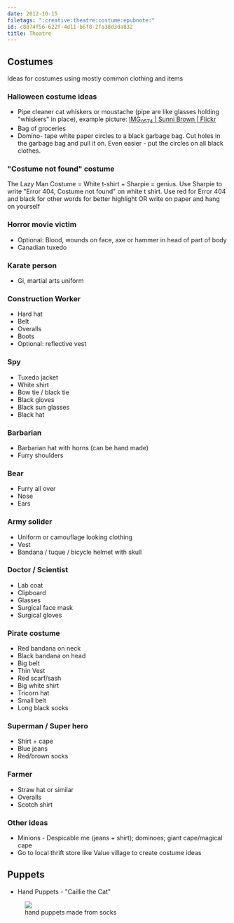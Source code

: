 ```yaml
---
date: 2012-10-15
filetags: ":creative:theatre:costume:epubnote:"
id: c8874f56-622f-4d11-b6f8-2fa38d3da832
title: Theatre
---
```


## Costumes

Ideas for costumes using mostly common clothing and items

### Halloween costume ideas

- Pipe cleaner cat whiskers or moustache (pipe are like glasses holding
  "whiskers" in place), example picture: [IMG<sub>0574</sub> \| Sunni
  Brown \|
  Flickr](https://www.flickr.com/photos/24462152@N03/7895502672/in/photostream)
- Bag of groceries
- Domino- tape white paper circles to a black garbage bag. Cut holes in
  the garbage bag and pull it on. Even easier - put the circles on all
  black clothes.

### "Costume not found" costume

The Lazy Man Costume = White t-shirt + Sharpie = genius. Use Sharpie to
write "Error 404, Costume not found" on white t shirt. Use red for Error
404 and black for other words for better highlight OR write on paper and
hang on yourself

### Horror movie victim

- Optional: Blood, wounds on face, axe or hammer in head of part of body
- Canadian tuxedo

### Karate person

- Gi, martial arts uniform

### Construction Worker

- Hard hat
- Belt
- Overalls
- Boots
- Optional: reflective vest

### Spy

- Tuxedo jacket
- White shirt
- Bow tie / black tie
- Black gloves
- Black sun glasses
- Black hat

### Barbarian

- Barbarian hat with horns (can be hand made)
- Furry shoulders

### Bear

- Furry all over
- Nose
- Ears

### Army solider

- Uniform or camouflage looking clothing
- Vest
- Bandana / tuque / bicycle helmet with skull

### Doctor / Scientist

- Lab coat
- Clipboard
- Glasses
- Surgical face mask
- Surgical gloves

### Pirate costume

- Red bandana on neck
- Black bandana on head
- Big belt
- Thin Vest
- Red scarf/sash
- Big white shirt
- Tricorn hat
- Small belt
- Long black socks

### Superman / Super hero

- Shirt + cape
- Blue jeans
- Red/brown socks

### Farmer

- Straw hat or similar
- Overalls
- Scotch shirt

### Other ideas

- Minions - Despicable me (jeans + shirt); dominoes; giant cape/magical
  cape
- Go to local thrift store like Value village to create costume ideas

## Puppets

- Hand Puppets - "Caillie the Cat"

<figure>
<img src="../media/Creative-Theatre-2021-10-29-15-09-16.png" />
<figcaption>hand puppets made from socks</figcaption>
</figure>
